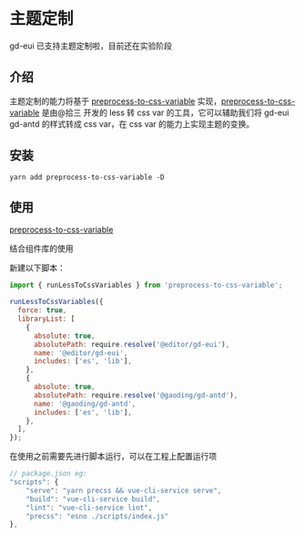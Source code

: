 # 主题定制

gd-eui 已支持主题定制啦，目前还在实验阶段

## 介绍

主题定制的能力将基于 [preprocess-to-css-variable](https://github.com/anncwb/preprocess-to-css-variable) 实现，[preprocess-to-css-variable](https://github.com/anncwb/preprocess-to-css-variable) 是由@拾三 开发的 less 转 css var 的工具，它可以辅助我们将 gd-eui gd-antd 的样式转成 css var，在 css var 的能力上实现主题的变换。

## 安装

```
yarn add preprocess-to-css-variable -D
```

## 使用

[preprocess-to-css-variable](https://github.com/anncwb/preprocess-to-css-variable)

结合组件库的使用

新建以下脚本：

```javascript
import { runLessToCssVariables } from 'preprocess-to-css-variable';

runLessToCssVariables({
  force: true,
  libraryList: [
    {
      absolute: true,
      absolutePath: require.resolve('@editor/gd-eui'),
      name: '@editor/gd-eui',
      includes: ['es', 'lib'],
    },
    {
      absolute: true,
      absolutePath: require.resolve('@gaoding/gd-antd'),
      name: '@gaoding/gd-antd',
      includes: ['es', 'lib'],
    },
  ],
});

```

在使用之前需要先进行脚本运行，可以在工程上配置运行项

```javascript
// package.json eg:
"scripts": {
    "serve": "yarn precss && vue-cli-service serve",
    "build": "vue-cli-service build",
    "lint": "vue-cli-service lint",
    "precss": "esno ./scripts/index.js"
},
```

<code-box name="custom-theme"></code-box>
